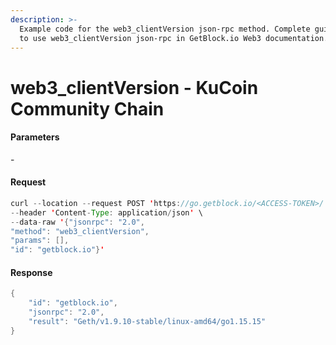 ```yaml
---
description: >-
  Example code for the web3_clientVersion json-rpc method. Сomplete guide on how
  to use web3_clientVersion json-rpc in GetBlock.io Web3 documentation.
---
```


# web3\_clientVersion - KuCoin Community Chain

#### Parameters

\-

#### Request

```java
curl --location --request POST 'https://go.getblock.io/<ACCESS-TOKEN>/' \
--header 'Content-Type: application/json' \
--data-raw '{"jsonrpc": "2.0",
"method": "web3_clientVersion",
"params": [],
"id": "getblock.io"}'
```

#### Response

```java
{
    "id": "getblock.io",
    "jsonrpc": "2.0",
    "result": "Geth/v1.9.10-stable/linux-amd64/go1.15.15"
}
```
